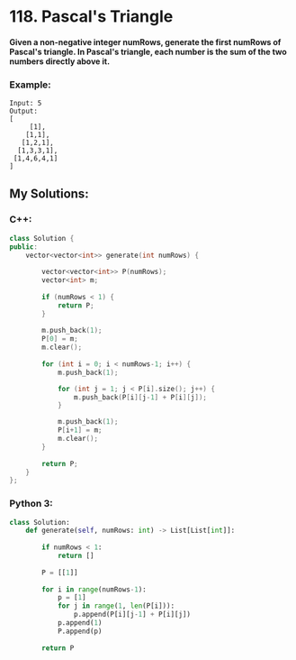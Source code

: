 # 118. Pascal's Triangle

#### Given a non-negative integer numRows, generate the first numRows of Pascal's triangle. In Pascal's triangle, each number is the sum of the two numbers directly above it.

### Example:
```
Input: 5
Output:
[
     [1],
    [1,1],
   [1,2,1],
  [1,3,3,1],
 [1,4,6,4,1]
]
```

## My Solutions:

### C++:
```cpp
class Solution {
public:
    vector<vector<int>> generate(int numRows) {
        
        vector<vector<int>> P(numRows);
        vector<int> m;
        
        if (numRows < 1) {
            return P;
        }
        
        m.push_back(1);
        P[0] = m;
        m.clear();
        
        for (int i = 0; i < numRows-1; i++) {
            m.push_back(1);

            for (int j = 1; j < P[i].size(); j++) {
                m.push_back(P[i][j-1] + P[i][j]);
            }

            m.push_back(1);
            P[i+1] = m;
            m.clear();
        }
        
        return P;   
    }
};
```
### Python 3:
```python
class Solution:
    def generate(self, numRows: int) -> List[List[int]]:
        
        if numRows < 1:
            return []
        
        P = [[1]]
        
        for i in range(numRows-1):
            p = [1]
            for j in range(1, len(P[i])):
                p.append(P[i][j-1] + P[i][j])
            p.append(1)
            P.append(p)
        
        return P
```
